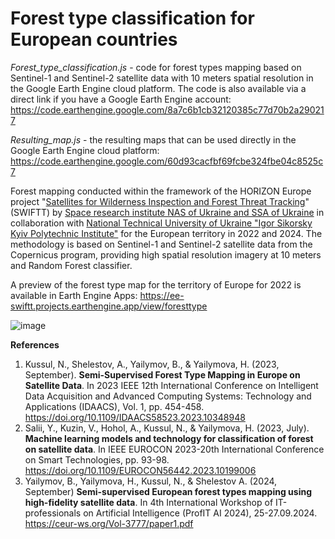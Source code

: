 # Forest type classification for European countries

_Forest_type_classification.js_ - code for forest types mapping based on Sentinel-1 and Sentinel-2 satellite data with 10 meters spatial resolution in the Google Earth Engine cloud platform.
The code is also available via a direct link if you have a Google Earth Engine account: 
https://code.earthengine.google.com/8a7c6b1cb32120385c77d70b2a290217 

_Resulting_map.js_ - the resulting maps that can be used directly in the Google Earth Engine cloud platform: https://code.earthengine.google.com/60d93cacfbf69fcbe324fbe04c8525c7

Forest mapping conducted within the framework of the HORIZON Europe project "[Satellites for Wilderness Inspection and Forest Threat Tracking](https://swiftt.eu/)" (SWIFTT) by [Space research institute NAS of Ukraine and SSA of Ukraine](http://inform.ikd.kiev.ua/en/) in collaboration with [National Technical University of Ukraine "Igor Sikorsky Kyiv Polytechnic Institute"](https://mmda.ipt.kpi.ua/en/) for the European territory in 2022 and 2024. The methodology is based on Sentinel-1 and Sentinel-2 satellite data from the Copernicus program, providing high spatial resolution imagery at 10 meters and Random Forest classifier.

A preview of the forest type map for the territory of Europe for 2022 is available in Earth Engine Apps: 
https://ee-swiftt.projects.earthengine.app/view/foresttype 

![image](https://github.com/IPT-MMDA/Forest_type_classification/assets/72710261/892e8f25-b075-49ce-804e-0225073105b7)


**References**
1. Kussul, N., Shelestov, A., Yailymov, B., & Yailymova, H. (2023, September). **Semi-Supervised Forest Type Mapping in Europe on Satellite Data**. In 2023 IEEE 12th International Conference on Intelligent Data Acquisition and Advanced Computing Systems: Technology and Applications (IDAACS), Vol. 1, pp. 454-458. https://doi.org/10.1109/IDAACS58523.2023.10348948
2. Salii, Y., Kuzin, V., Hohol, A., Kussul, N., & Yailymova, H. (2023, July). **Machine learning models and technology for classification of forest on satellite data**. In IEEE EUROCON 2023-20th International Conference on Smart Technologies, pp. 93-98. https://doi.org/10.1109/EUROCON56442.2023.10199006
3. Yailymov, B., Yailymova, H., Kussul, N., & Shelestov A. (2024, September) **Semi-supervised European forest types mapping using high-fidelity satellite data**. In 4th International Workshop of IT-professionals on Artificial Intelligence (ProfIT AI 2024), 25-27.09.2024. https://ceur-ws.org/Vol-3777/paper1.pdf 
